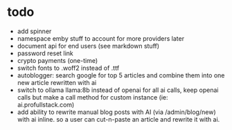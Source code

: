# todo

- add spinner
-   namespace emby stuff to account for more providers later
-   document api for end users (see markdown stuff)
-   password reset link
-   crypto payments (one-time)
-   switch fonts to .woff2 instead of .ttf
-   autoblogger: search google for top 5 articles and combine them into one new article rewritten with ai
-   switch to ollama llama:8b instead of openai for all ai calls, keep openai calls but make a call method for custom instance (ie: ai.profullstack.com)
-   add ability to rewrite manual blog posts with AI (via /admin/blog/new) with ai inline. so a user can cut-n-paste an article and rewrite it with ai.
